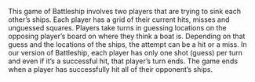 This game of Battleship involves two players that are trying to sink each other’s ships. Each player has a grid of their current hits, misses and unguessed squares. Players take turns in guessing locations on the opposing player’s board on where they think a boat is. Depending on that guess and the locations of the ships, the attempt can be a hit or a miss. In our version of Battleship, each player has only one shot (guess) per turn and even if it’s a successful hit, that player’s turn ends. The game ends when a player has successfully hit all of their opponent’s ships.
